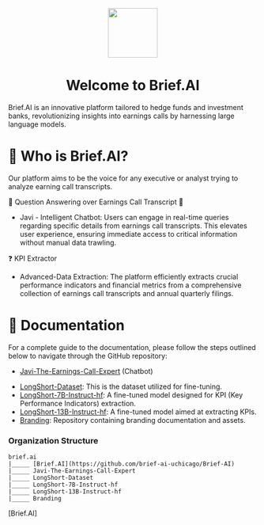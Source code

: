 <div align="center">
<img  style="vertical-align:middle" src="https://github.com/brief-ai-uchicago/Branding/1.5x/brief_logo_black@1.5x.png" width="100px" height="100px"/> 
<h1 style="">Welcome to Brief.AI</h1>
</div>

Brief.AI is an innovative platform tailored to hedge funds and investment banks, revolutionizing insights into
earnings calls by harnessing large language models. 

<h1 style="">🤔 Who is Brief.AI?</h1>

Our platform aims to be the voice for any executive or analyst trying to analyze earning call transcripts. 

💬 Question Answering over Earnings Call Transcript 🤖
* Javi - Intelligent Chatbot: Users can engage in real-time queries regarding specific details from earnings call
transcripts. This elevates user experience, ensuring immediate access to critical information without manual data trawling.

❓ KPI Extractor
* Advanced-Data Extraction: The platform efficiently extracts crucial performance indicators and financial metrics
from a comprehensive collection of earnings call transcripts and annual quarterly filings.

<h1 style="">📖 Documentation</h1>
For a complete guide to the documentation, please follow the steps outlined below to navigate through the GitHub repository:

* [Javi-The-Earnings-Call-Expert](https://github.com/brief-ai-uchicago/Javi-The-Earnings-Call-Expert) (Chatbot)
- [LongShort-Dataset](https://github.com/brief-ai-uchicago/LongShort-Dataset): This is the dataset utilized for fine-tuning.
- [LongShort-7B-Instruct-hf](https://github.com/brief-ai-uchicago/LongShort-7B-Instruct-hf): A fine-tuned model designed for KPI (Key Performance Indicators) extraction.
- [LongShort-13B-Instruct-hf](https://github.com/brief-ai-uchicago/LongShort-13B-Instruct-hf): A fine-tuned model aimed at extracting KPIs.
- [Branding](https://github.com/brief-ai-uchicago/Branding): Repository containing branding documentation and assets.


### Organization Structure
```
brief.ai
|_____ [Brief.AI](https://github.com/brief-ai-uchicago/Brief-AI)
|_____ Javi-The-Earnings-Call-Expert
|_____ LongShort-Dataset
|_____ LongShort-7B-Instruct-hf
|_____ LongShort-13B-Instruct-hf
|_____ Branding
```
[Brief.AI]









[My Other Repository]: https://github.com/yourusername/other-repository
